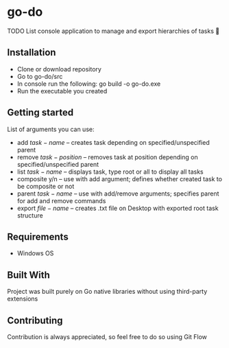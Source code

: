 # go-do
TODO List console application to manage and export hierarchies of tasks 📝

## Installation
* Clone or download repository
* Go to go-do/src
* In console run the following: go build -o go-do.exe
* Run the executable you created

## Getting started
List of arguments you can use:
* add $task-name$ – creates task depending on specified/unspecified parent
* remove $task-position$ – removes task at position depending on specified/unspecified parent
* list $task-name$ – displays task, type root or all to display all tasks
* composite y/n – use with add argument; defines whether created task to be composite or not
* parent $task-name$ – use with add/remove arguments; specifies parent for add and remove commands
* export $file-name$ – creates .txt file on Desktop with exported root task structure

## Requirements
* Windows OS

## Built With
Project was built purely on Go native libraries without using third-party extensions

## Contributing
Contribution is always appreciated, so feel free to do so using Git Flow 